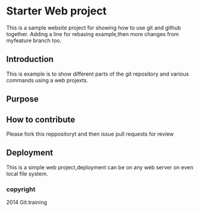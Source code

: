 # Starter Web project

 This is a sample website project for showing how to use git and github together.
 Adding a line for rebasing example,then more changes from myfeature branch too.
 
 
 

## Introduction

 This is example is to show different parts of the git repository and various commands using a web projexts.
 

## Purpose

## How to contribute
 Please fork this reppositoryt and then issue pull requests for review
 

## Deployment

This is a simple web project,deployment can be on any web server on even local file system.

### copyright
 2014 Git.training